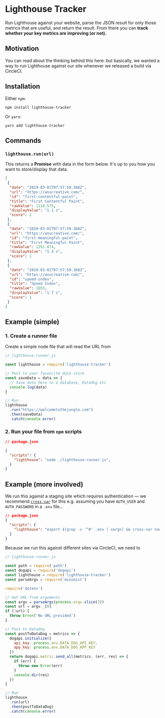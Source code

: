 # Lighthouse Tracker


Run Lighthouse against your website, parse the JSON result for only those metrics that are useful, and return the result. From there you can **track whether your key metrics are improving (or not).** 

## Motivation

You can read about the thinking behind this here: but basically, we wanted a way to run Lighthouse against our site whenever we released a build via CircleCI.

## Installation

Either `npm`:

```
npm install lighthouse-tracker
```

Or `yarn`:

```
yarn add lighthouse-tracker
```

## Commands

### `lighthouse.run(url)` 

This returns a **Promise** with data in the form below. It's up to you how you want to store/display that data.

```json
[
 {
  "date": "2019-03-01T07:57:59.368Z",
  "url": "https://anucreative.com/",
  "id": "first-contentful-paint",
  "title": "First Contentful Paint",
  "rawValue": 1118.575,
  "displayValue": "1.1 s",
  "score": 1
 },
 {
  "date": "2019-03-01T07:57:59.368Z",
  "url": "https://anucreative.com/",
  "id": "first-meaningful-paint",
  "title": "First Meaningful Paint",
  "rawValue": 1251.874,
  "displayValue": "1.3 s",
  "score": 1
 },
 {
  "date": "2019-03-01T07:57:59.368Z",
  "url": "https://anucreative.com/",
  "id": "speed-index",
  "title": "Speed Index",
  "rawValue": 1655,
  "displayValue": "1.7 s",
  "score": 1
 }
]
```


## Example (simple)

### 1. Create a runner file

Create a simple node file that will read the URL from 

```js
// lighthouse-runner.js

const lighthouse = require('lighthouse-tracker')

// Post to your favourite data store
const saveData = data => {
  // Save data here to a database, Datadog etc
  console.log(data)
}

// Run
lighthouse
  .run("https://welcometothejungle.com")
  .then(saveData)
  .catch(console.error)
```

### 2. Run your file from `npm` scripts

```json
// package.json

{
  "scripts": {
    "lighthouse": "node ./lighthouse-runner.js",
  }
}
```


## Example (more involved)

We run this against a staging site which requires authentication — we recommend [`cross-var`](https://github.com/elijahmanor/cross-var) for this e.g. assuming you have `AUTH_USER` and `AUTH_PASSWORD` in a `.env` file…

```json
// package.json
{
  "scripts": {
    "lighthouse": "export $(grep -v '^#' .env | xargs) && cross-var node ./lighthouse-runner.js https://$AUTH_USER:$AUTH_PASSWORD@staging.welcometothejungle.com",
  }
}
```

Because we run this against different sites via CircleCI, we need to 

```js
// lighthouse-runner.js

const path = require('path')
const dogapi = require('dogapi')
const lighthouse = require('lighthouse-tracker')
const parseArgs = require('minimist')

require('dotenv')

// Get URL from arguments
const argv = parseArgs(process.argv.slice(2))
const url = argv._[0]
if (!url) {
  throw Error('No URL provided')
}

// Post to Datadog
const postToDataDog = metrics => {
  dogapi.initialize({
    api_key: process.env.DATA_DOG_API_KEY,
    app_key: process.env.DATA_DOG_APP_KEY
  })
  return dogapi.metric.send_all(metrics, (err, res) => {
    if (err) {
      throw new Error(err)
    }
    console.dir(res)
  })
}

// Run
lighthouse
  .run(url)
  .then(postToDataDog)
  .catch(console.error)

```